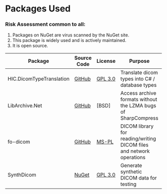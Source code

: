 

# Packages Used

### Risk Assessment common to all:
1. Packages on NuGet are virus scanned by the NuGet site.
2. This package is widely used and is actively maintained.
3. It is open source.

| Package | Source Code | License | Purpose | Additional Risk Assessment |
| ------- | ------------| ------- | ------- | -------------------------- |
| HIC.DicomTypeTranslation | [GitHub](https://github.com/SMI/DicomTypeTranslation) | [GPL 3.0](https://www.gnu.org/licenses/gpl-3.0.html) | Translate dicom types into C# / database types | |
| LibArchive.Net | [GitHub](https://github.com/jas88/libarchive.net) | [BSD] | Access archive formats without the LZMA bugs of SharpCompress | |
| fo-dicom | [GitHub](https://github.com/fo-dicom/fo-dicom) | [MS-PL](https://github.com/fo-dicom/fo-dicom/blob/development/License.txt) | DICOM library for reading/writing DICOM files and network operations | v5.2.4 |
| SynthDicom | [NuGet](https://www.nuget.org/packages/SynthDicom) | [GPL 3.0](https://www.gnu.org/licenses/gpl-3.0.html) | Generate synthetic DICOM data for testing | Replaces HIC.BadMedicine.Dicom |"